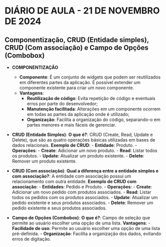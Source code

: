 <h1>DIÁRIO DE AULA - 21 DE NOVEMBRO DE 2024</h1>

## Componentização, CRUD (Entidade simples), CRUD (Com associação) e Campo de Opções (Combobox)

- **COMPONENTIZAÇÃO**
    - **Componente**: É um conjunto de widgets que podem ser reutilizados em diferentes partes da aplicação.
                      É possível extender um componente existente para criar um novo componente.
    - **Vantagens**:
        - **Reutilização de código**: Evita repetição de código e eventuais erros por parte do desenvolvedor;
        - **Manutenção facilitada**: Alterações em um componente ocorrem em todas as partes da aplicação onde é utilizado;
        - **Organização**: Facilita a organização do código, separando-o em partes menores e mais fáceis de gerenciar.


- **CRUD (Entidade Simples)**:
    **O que é?**: CRUD (Create, Read, Update e Delete), que são as quatro operações básicas utilizadas em bases de dados relacionais.
    **Exemplo de CRUD**:
        - **Entidade**: Produto.
        - **Operações**:
            - **Create**: Adicionar um novo produto.
            - **Read**: Listar todos os produtos.
            - **Update**: Atualizar um produto existente.
            - **Delete**: Remover um produto existente.


- **CRUD (Com associação)**:
    **Qual a diferença entre a entidade simples e com associação?**: A entidade com associação possui um relacionamento com outra entidade.
    **Exemplo de CRUD com associação**:
        - **Entidades**: Pedido e Produto.
        - **Operações**:
            - **Create**: Adicionar um novo pedido com produtos associados.
            - **Read**: Listar todos os pedidos com os produtos associados.
            - **Update**: Atualizar um pedido existente e seus produtos associados.
            - **Delete**: Remover um pedido existente e seus produtos associados.

- **Campo de Opções (Combobox)**:
    **O que é?**: Campo de seleção que permite ao usuário escolher uma opção de uma lista.
    **Vantagens**: 
        - **Facilidade de uso**: Permite ao usuário escolher uma opção de uma lista pré-definida.
        - **Organização**: Facilita a organização dos dados, evitando erros de digitação.
